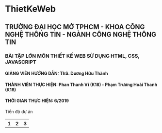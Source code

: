 # ThietKeWeb
<h2>TRƯỜNG ĐẠI HỌC MỞ TPHCM - KHOA CÔNG NGHỆ THÔNG TIN - NGÀNH CÔNG NGHỆ THÔNG TIN</h2>
<h3>BÀI TẬP LỚN MÔN THIẾT KẾ WEB SỬ DỤNG HTML, CSS, JAVASCRIPT</h3>
<h4>GIẢNG VIÊN HƯỚNG DẪN: ThS. Dương Hữu Thành<h4>
<h4>THÀNH VIÊN THỰC HIỆN: Phan Thanh Vĩ (K18) - Phạm Trương Hoài Thanh (K18)</h4>
<h4>THỜI GIAN THỰC HIỆN: 6/2019 </h4>
  
<table>
  <tr>Tiến độ dự án</tr>
  <tr>
    <th>1</th> 
     <th>2</th> 
     <th>3</th> 
   <tr>
  </table>
